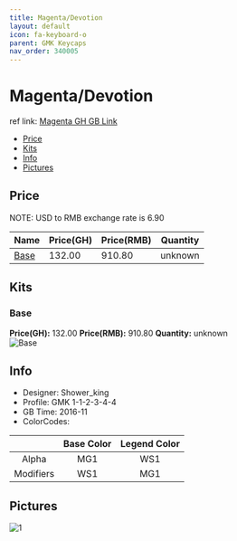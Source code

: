 ```yaml
---
title: Magenta/Devotion
layout: default
icon: fa-keyboard-o
parent: GMK Keycaps
nav_order: 340005
---
```


# Magenta/Devotion

ref link: [Magenta GH GB Link](https://geekhack.org/index.php?topic=85692.0)

* [Price](#price)
* [Kits](#kits)
* [Info](#info)
* [Pictures](#pictures)


## Price  
NOTE: USD to RMB exchange rate is 6.90

| Name          | Price(GH)    |  Price(RMB) | Quantity |
| ------------- | ------------ |  ---------- | -------- |
|[Base](#base)|132.00|910.80|unknown|


## Kits
### Base
**Price(GH):** 132.00    **Price(RMB):** 910.80    **Quantity:** unknown  
<img src="{{ 'assets/images/gmk-keycaps/magenta/kits_pics/base.jpg' | relative_url }}" alt="Base" class="image featured">


## Info
* Designer: Shower_king
* Profile: GMK 1-1-2-3-4-4
* GB Time: 2016-11
* ColorCodes: 

| |Base Color     | Legend Color
| :-------------: | :-------------: | :------------:
|Alpha|MG1|WS1
|Modifiers|WS1|MG1


## Pictures
<img src="{{ 'assets/images/gmk-keycaps/magenta/rendering_pics/1.jpg' | relative_url }}" alt="1" class="image featured">

